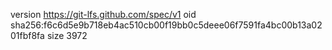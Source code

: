 version https://git-lfs.github.com/spec/v1
oid sha256:f6c6d5e9b718eb4ac510cb00f19bb0c5deee06f7591fa4bc00b13a0201fbf8fa
size 3972
